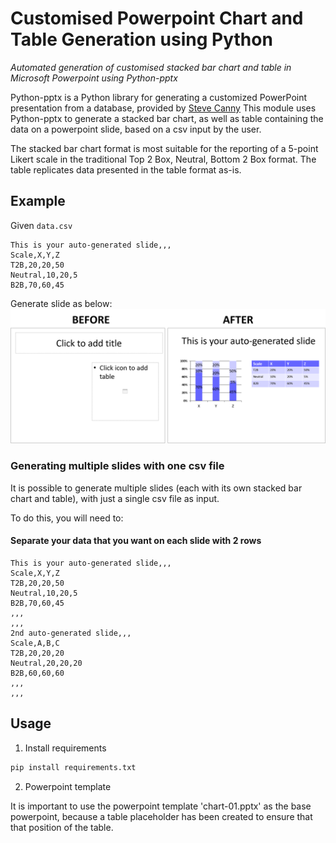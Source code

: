 # Customised Powerpoint Chart and Table Generation using Python
*Automated generation of customised stacked bar chart and table in Microsoft Powerpoint using Python-pptx* 

Python-pptx is a Python library for generating a customized PowerPoint presentation from a database, provided by [Steve Canny](https://python-pptx.readthedocs.io/en/latest/) This module uses Python-pptx to generate a stacked bar chart, as well as table containing the data on a powerpoint slide, based on a csv input by the user. 

The stacked bar chart format is most suitable for the reporting of a 5-point Likert scale in the traditional Top 2 Box, Neutral, Bottom 2 Box format. The table replicates data presented in the table format as-is. 


## Example 

Given `data.csv`

```
This is your auto-generated slide,,,
Scale,X,Y,Z
T2B,20,20,50
Neutral,10,20,5
B2B,70,60,45
```

Generate slide as below:
![alt text](images/beforeafter.png?raw=True "Powerpoint format.")

### Generating multiple slides with one csv file 

It is possible to generate multiple slides (each with its own stacked bar chart and table), with just a single csv file as input. 

To do this, you will need to: 

#### Separate your data that you want on each slide with 2 rows  

```
This is your auto-generated slide,,,
Scale,X,Y,Z
T2B,20,20,50
Neutral,10,20,5
B2B,70,60,45
,,,
,,,
2nd auto-generated slide,,,
Scale,A,B,C
T2B,20,20,20
Neutral,20,20,20
B2B,60,60,60
,,,
,,,
```



## Usage 

1. Install requirements 

```python
pip install requirements.txt
```

2. Powerpoint template 

It is important to use the powerpoint template 'chart-01.pptx' as the base powerpoint, because a table placeholder has been created to ensure that that position of the table. 


